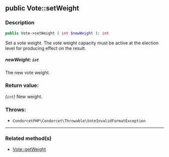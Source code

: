## public Vote::setWeight

### Description    

```php
public Vote->setWeight ( int $newWeight ): int
```

Set a vote weight. The vote weight capacity must be active at the election level for producing effect on the result.
    

##### **newWeight:** *```int```*   
The new vote weight.    


### Return value:   

*(```int```)* New weight.



### Throws:   

* ```CondorcetPHP\Condorcet\Throwable\VoteInvalidFormatException```

---------------------------------------

### Related method(s)      

* [Vote::getWeight](/Docs/MethodsReferences/Vote%20Class/public%20Vote--getWeight.md)    
